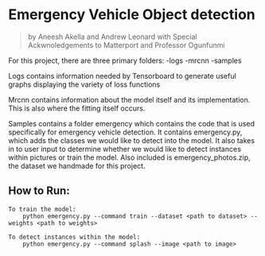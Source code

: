 # Emergency Vehicle Object detection
   >by Aneesh Akella and Andrew Leonard with
   Special Ackwnoledgements to Matterport and Professor Ogunfunmi


 For this project, there are three primary folders:
    -logs
    -mrcnn
    -samples

 Logs contains information needed by Tensorboard to generate useful graphs displaying the variety of loss functions

 Mrcnn contains information about the model itself and its implementation. This is also where the fitting itself occurs.

 Samples contains a folder emergency which contains the code that is used specifically for emergency vehicle detection.
 It contains emergency.py, which adds the classes we would like to detect into the model. It also takes in to user input
 to determine whether we would like to detect instances within pictures or train the model. Also included is emergency_photos.zip,
 the dataset we handmade for this project.



 ## How to Run:
    To train the model:
        python emergency.py --command train --dataset <path to dataset> --weights <path to weights>

    To detect instances within the model:
        python emergency.py --command splash --image <path to image>



